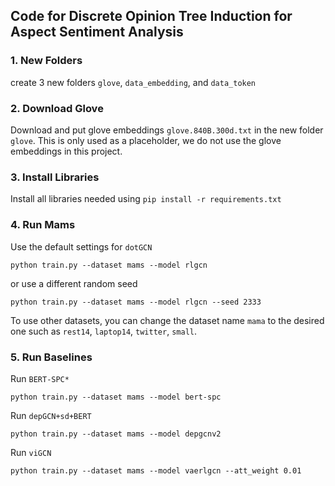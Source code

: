 ## Code for Discrete Opinion Tree Induction for Aspect Sentiment Analysis 

### 1. New Folders
create 3 new folders `glove`, `data_embedding`, and `data_token`

### 2. Download Glove 
Download and put glove embeddings `glove.840B.300d.txt` in the new folder `glove`. This is only used as a placeholder, we do not use the glove embeddings in this project. 

### 3. Install Libraries
Install all libraries needed using `pip install -r requirements.txt`

### 4. Run Mams 

Use the default settings for `dotGCN`
```
python train.py --dataset mams --model rlgcn
```
or use a different random seed 

```
python train.py --dataset mams --model rlgcn --seed 2333 
```
To use other datasets, you can change the dataset name `mama` to the desired one such as `rest14`, `laptop14`, `twitter`, `small`. 

### 5. Run Baselines 
Run `BERT-SPC*` 
```
python train.py --dataset mams --model bert-spc
```
Run `depGCN+sd+BERT`
```
python train.py --dataset mams --model depgcnv2
```
Run `viGCN`
```
python train.py --dataset mams --model vaerlgcn --att_weight 0.01
```